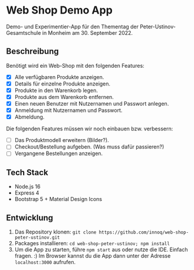 # Web Shop Demo App

Demo- und Experimentier-App für den Thementag der Peter-Ustinov-Gesamtschule in Monheim am 30. September 2022.

## Beschreibung

Benötigt wird ein Web-Shop mit den folgenden Features:

- [X] Alle verfügbaren Produkte anzeigen.
- [X] Details für einzelne Produkte anzeigen.
- [X] Produkte in den Warenkorb legen.
- [X] Produkte aus dem Warenkorb entfernen.
- [X] Einen neuen Benutzer mit Nutzernamen und Passwort anlegen.
- [X] Anmeldung mit Nutzernamen und Passwort.
- [X] Abmeldung.

Die folgenden Features müssen wir noch einbauen bzw. verbessern:
- [ ] Das Produktmodell erweitern (Bilder?).
- [ ] Checkout/Bestellung aufgeben. (Was muss dafür passieren?)
- [ ] Vergangene Bestellungen anzeigen.

## Tech Stack

- Node.js 16
- Express 4
- Bootstrap 5 + Material Design Icons

## Entwicklung

1. Das Repository klonen: `git clone https://github.com/innoq/web-shop-peter-ustinov.git`
2. Packages installieren: `cd web-shop-peter-ustinov; npm install`
3. Um die App zu starten, führe `npm start` aus oder nutze die IDE. Einfach fragen. :) Im Browser kannst du die App dann unter der Adresse `localhost:3000` aufrufen.
